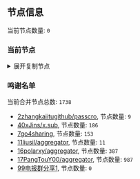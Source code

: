 
## 节点信息
当前节点数量: `0`
### 当前节点
<details>
  <summary>展开复制节点</summary>

    

</details>

### 鸣谢名单
当前合并节点总数: `1738`
- [2zhangkaiitugithub/passcro](https://github.com/zhangkaiitugithub/passcro), 节点数量: `9`
- [40xJins/x.sub](https://github.com/0xJins/x.sub), 节点数量: `186`
- [7go4sharing](https://github.com/go4sharing), 节点数量: `153`
- [11liusil/aggregator](https://github.com/liusil/aggregator), 节点数量: `11`
- [16polarxy/aggregator](https://github.com/polarxy/aggregator), 节点数量: `387`
- [17PangTouY00/aggregator](https://github.com/PangTouY00/aggregator), 节点数量: `987`
- [99电报群分享1](https://github.com/cdddbc/getAirport), 节点数量: `0`


